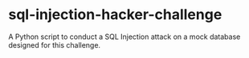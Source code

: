# sql-injection-hacker-challenge
A Python script to conduct a SQL Injection attack on a mock database designed for this challenge. 

